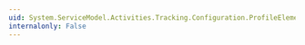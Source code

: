 ```yaml
---
uid: System.ServiceModel.Activities.Tracking.Configuration.ProfileElement.Properties
internalonly: False
---
```

